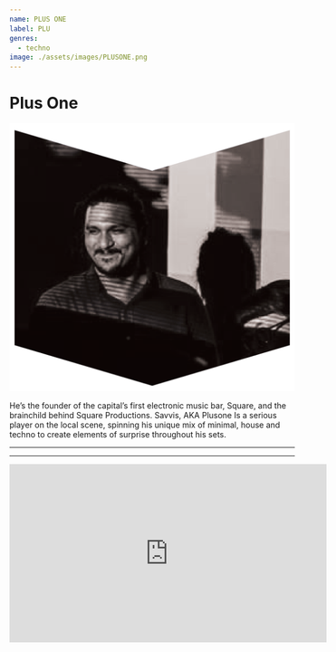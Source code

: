 ```yaml
---
name: PLUS ONE
label: PLU
genres:
  - techno
image: ./assets/images/PLUSONE.png
---
```


# Plus One

![](./assets/images/PLUSONE.png)

He’s the founder of the capital’s first electronic music bar, Square, and the brainchild behind Square Productions. Savvis, AKA Plusone Is a serious player on the local scene, spinning his unique mix of minimal, house and techno to create elements of surprise throughout his sets.

---



---

<iframe width="560" height="315" src="https://www.youtube.com/embed/TW4bo3Bevdo" frameborder="0" allow="accelerometer; autoplay; encrypted-media; gyroscope; picture-in-picture" allowfullscreen></iframe>
